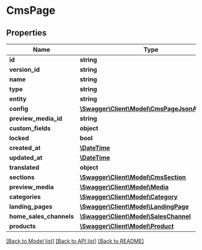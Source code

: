 # CmsPage

## Properties
Name | Type | Description | Notes
------------ | ------------- | ------------- | -------------
**id** | **string** |  | [optional] 
**version_id** | **string** |  | [optional] 
**name** | **string** |  | [optional] 
**type** | **string** |  | 
**entity** | **string** |  | [optional] 
**config** | [**\Swagger\Client\Model\CmsPageJsonApiConfig**](CmsPageJsonApiConfig.md) |  | [optional] 
**preview_media_id** | **string** |  | [optional] 
**custom_fields** | **object** |  | [optional] 
**locked** | **bool** |  | [optional] 
**created_at** | [**\DateTime**](\DateTime.md) |  | 
**updated_at** | [**\DateTime**](\DateTime.md) |  | [optional] 
**translated** | **object** |  | [optional] 
**sections** | [**\Swagger\Client\Model\CmsSection**](CmsSection.md) |  | [optional] 
**preview_media** | [**\Swagger\Client\Model\Media**](Media.md) |  | [optional] 
**categories** | [**\Swagger\Client\Model\Category**](Category.md) |  | [optional] 
**landing_pages** | [**\Swagger\Client\Model\LandingPage**](LandingPage.md) |  | [optional] 
**home_sales_channels** | [**\Swagger\Client\Model\SalesChannel**](SalesChannel.md) |  | [optional] 
**products** | [**\Swagger\Client\Model\Product**](Product.md) |  | [optional] 

[[Back to Model list]](../../README.md#documentation-for-models) [[Back to API list]](../../README.md#documentation-for-api-endpoints) [[Back to README]](../../README.md)

